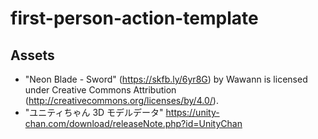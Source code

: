 # first-person-action-template

## Assets

- "Neon Blade - Sword" (https://skfb.ly/6yr8G) by Wawann is licensed under Creative Commons Attribution (http://creativecommons.org/licenses/by/4.0/).
- "ユニティちゃん 3D モデルデータ" https://unity-chan.com/download/releaseNote.php?id=UnityChan
